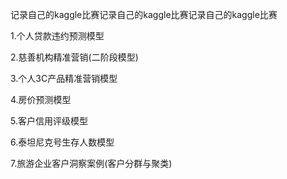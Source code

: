 记录自己的kaggle比赛记录自己的kaggle比赛记录自己的kaggle比赛

1.个人贷款违约预测模型

2.慈善机构精准营销(二阶段模型)

3.个人3C产品精准营销模型

4.房价预测模型

5.客户信用评级模型

6.泰坦尼克号生存人数模型

7.旅游企业客户洞察案例(客户分群与聚类)

   

